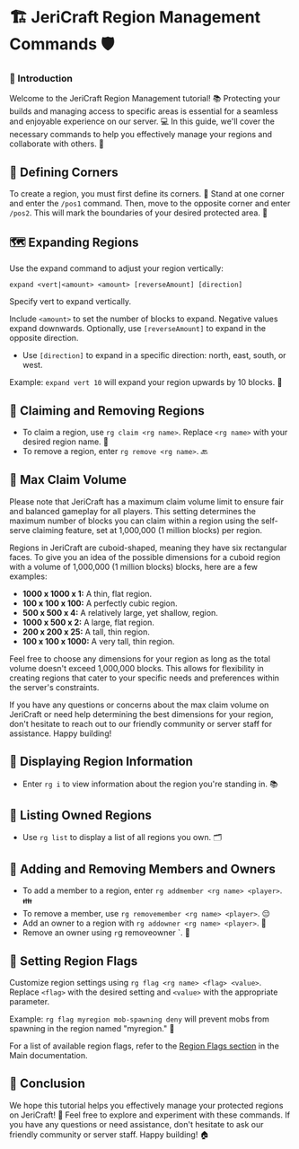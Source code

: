 # 🏗️ JeriCraft Region Management Commands 🛡️

### 🎯 Introduction
Welcome to the JeriCraft Region Management tutorial! 📚 Protecting your builds and managing access to specific areas is
essential for a seamless and enjoyable experience on our server. 💻 In this guide, we'll cover the necessary commands to
help you effectively manage your regions and collaborate with others. 🤝

## 🔺 Defining Corners

To create a region, you must first define its corners. 🌟 Stand at one corner and enter the `/pos1` command. Then, move
to the opposite corner and enter `/pos2`. This will mark the boundaries of your desired protected area. 🔲

## 🗺️ Expanding Regions

Use the expand command to adjust your region vertically:

`expand <vert|<amount> <amount> [reverseAmount] [direction]`

Specify vert to expand vertically.

Include `<amount>` to set the number of blocks to expand. Negative values expand downwards.
Optionally, use `[reverseAmount]` to expand in the opposite direction.

- Use `[direction]` to expand in a specific direction: north, east, south, or west.

Example: `expand vert 10` will expand your region upwards by 10 blocks. 📏

## 🔐 Claiming and Removing Regions

- To claim a region, use `rg claim <rg name>`. Replace `<rg name>` with your desired region name. 🚩
- To remove a region, enter `rg remove <rg name>`. 🔙

## 🌟 Max Claim Volume
Please note that JeriCraft has a maximum claim volume limit to ensure fair and balanced gameplay for all players. This setting determines the maximum number of blocks you can claim within a region using the self-serve claiming feature, set at 1,000,000 (1 million blocks) per region.

Regions in JeriCraft are cuboid-shaped, meaning they have six rectangular faces. To give you an idea of the possible dimensions for a cuboid region with a volume of 1,000,000 (1 million blocks) blocks, here are a few examples:
- **1000 x 1000 x 1:** A thin, flat region.
- **100 x 100 x 100:** A perfectly cubic region.
- **500 x 500 x 4:** A relatively large, yet shallow, region.
- **1000 x 500 x 2:** A large, flat region.
- **200 x 200 x 25:** A tall, thin region.
- **100 x 100 x 1000:** A very tall, thin region.

Feel free to choose any dimensions for your region as long as the total volume doesn't exceed 1,000,000 blocks. This allows for flexibility in creating regions that cater to your specific needs and preferences within the server's constraints.

If you have any questions or concerns about the max claim volume on JeriCraft or need help determining the best dimensions for your region, don't hesitate to reach out to our friendly community or server staff for assistance. Happy building!

## 📖 Displaying Region Information

- Enter `rg i` to view information about the region you're standing in. 📚

## 📝 Listing Owned Regions

- Use `rg list` to display a list of all regions you own. 🗂️

## 👥 Adding and Removing Members and Owners

- To add a member to a region, enter `rg addmember <rg name> <player>`. 👪
- To remove a member, use `rg removemember <rg name> <player>`. 😔
- Add an owner to a region with `rg addowner <rg name> <player>`. 🤴
- Remove an owner using `r`g removeowner <rg name> <player>`. 👑

## 🔮 Setting Region Flags

Customize region settings using `rg flag <rg name> <flag> <value>`. Replace `<flag>` with the desired setting
and `<value>` with the appropriate parameter.

Example: `rg flag myregion mob-spawning deny` will prevent mobs from spawning in the region named "myregion." 🚫

For a list of available region flags, refer to the [Region Flags section](../features/Main.md#worldguard) in the Main
documentation.

## 🌟 Conclusion

We hope this tutorial helps you effectively manage your protected regions on JeriCraft! 💖 Feel free to explore and
experiment with these commands. If you have any questions or need assistance, don't hesitate to ask our friendly
community or server staff. Happy building! 🏠
